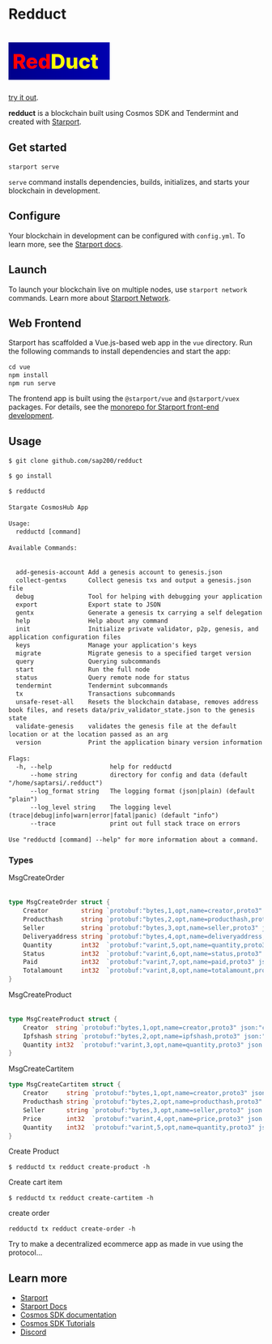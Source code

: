 # Redduct
# ![redduct](./redduct.png)

[try it out](https://cocky-northcutt-489800.netlify.app/).


**redduct** is a blockchain built using Cosmos SDK and Tendermint and created with [Starport](https://github.com/tendermint/starport).

## Get started

```
starport serve
```

`serve` command installs dependencies, builds, initializes, and starts your blockchain in development.

## Configure

Your blockchain in development can be configured with `config.yml`. To learn more, see the [Starport docs](https://docs.starport.network).

## Launch

To launch your blockchain live on multiple nodes, use `starport network` commands. Learn more about [Starport Network](https://github.com/tendermint/spn).

## Web Frontend

Starport has scaffolded a Vue.js-based web app in the `vue` directory. Run the following commands to install dependencies and start the app:

```
cd vue
npm install
npm run serve
```

The frontend app is built using the `@starport/vue` and `@starport/vuex` packages. For details, see the [monorepo for Starport front-end development](https://github.com/tendermint/vue).


## Usage

```
$ git clone github.com/sap200/redduct
```

```
$ go install
```

```
$ redductd 

Stargate CosmosHub App

Usage:
  redductd [command]

Available Commands:
              
              
  add-genesis-account Add a genesis account to genesis.json
  collect-gentxs      Collect genesis txs and output a genesis.json file
  debug               Tool for helping with debugging your application
  export              Export state to JSON
  gentx               Generate a genesis tx carrying a self delegation
  help                Help about any command
  init                Initialize private validator, p2p, genesis, and application configuration files
  keys                Manage your application's keys
  migrate             Migrate genesis to a specified target version
  query               Querying subcommands
  start               Run the full node
  status              Query remote node for status
  tendermint          Tendermint subcommands
  tx                  Transactions subcommands
  unsafe-reset-all    Resets the blockchain database, removes address book files, and resets data/priv_validator_state.json to the genesis state
  validate-genesis    validates the genesis file at the default location or at the location passed as an arg
  version             Print the application binary version information

Flags:
  -h, --help                help for redductd
      --home string         directory for config and data (default "/home/saptarsi/.redduct")
      --log_format string   The logging format (json|plain) (default "plain")
      --log_level string    The logging level (trace|debug|info|warn|error|fatal|panic) (default "info")
      --trace               print out full stack trace on errors

Use "redductd [command] --help" for more information about a command.
```

### Types

MsgCreateOrder

```go

type MsgCreateOrder struct {
	Creator         string `protobuf:"bytes,1,opt,name=creator,proto3" json:"creator,omitempty"`
	Producthash     string `protobuf:"bytes,2,opt,name=producthash,proto3" json:"producthash,omitempty"`
	Seller          string `protobuf:"bytes,3,opt,name=seller,proto3" json:"seller,omitempty"`
	Deliveryaddress string `protobuf:"bytes,4,opt,name=deliveryaddress,proto3" json:"deliveryaddress,omitempty"`
	Quantity        int32  `protobuf:"varint,5,opt,name=quantity,proto3" json:"quantity,omitempty"`
	Status          int32  `protobuf:"varint,6,opt,name=status,proto3" json:"status,omitempty"`
	Paid            int32  `protobuf:"varint,7,opt,name=paid,proto3" json:"paid,omitempty"`
	Totalamount     int32  `protobuf:"varint,8,opt,name=totalamount,proto3" json:"totalamount,omitempty"`
}

```

MsgCreateProduct

```go

type MsgCreateProduct struct {
	Creator  string `protobuf:"bytes,1,opt,name=creator,proto3" json:"creator,omitempty"`
	Ipfshash string `protobuf:"bytes,2,opt,name=ipfshash,proto3" json:"ipfshash,omitempty"`
	Quantity int32  `protobuf:"varint,3,opt,name=quantity,proto3" json:"quantity,omitempty"`
}

```

MsgCreateCartitem

``` go
type MsgCreateCartitem struct {
	Creator     string `protobuf:"bytes,1,opt,name=creator,proto3" json:"creator,omitempty"`
	Producthash string `protobuf:"bytes,2,opt,name=producthash,proto3" json:"producthash,omitempty"`
	Seller      string `protobuf:"bytes,3,opt,name=seller,proto3" json:"seller,omitempty"`
	Price       int32  `protobuf:"varint,4,opt,name=price,proto3" json:"price,omitempty"`
	Quantity    int32  `protobuf:"varint,5,opt,name=quantity,proto3" json:"quantity,omitempty"`
}
```

Create Product

```
$ redductd tx redduct create-product -h
```

Create cart item

```
$ redductd tx redduct create-cartitem -h
```

create order

```
redductd tx redduct create-order -h
```

Try to make a decentralized ecommerce app as made in vue using the protocol...

## Learn more

- [Starport](https://github.com/tendermint/starport)
- [Starport Docs](https://docs.starport.network)
- [Cosmos SDK documentation](https://docs.cosmos.network)
- [Cosmos SDK Tutorials](https://tutorials.cosmos.network)
- [Discord](https://discord.gg/W8trcGV)



